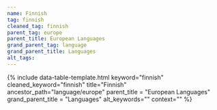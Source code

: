 ```yaml
---
name: Finnish
tag: finnish
cleaned_tag: finnish
parent_tag: europe
parent_title: European Languages
grand_parent_tag: language
grand_parent_title: Languages
alt_tags: 
---
```


{% include data-table-template.html 
  keyword="finnish" 
  cleaned_keyword="finnish" 
  title="Finnish"
  ancestor_path="language/europe" 
  parent_title = "European Languages"
  grand_parent_title = "Languages"
  alt_keywords=""
  context=""
%}

